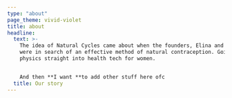 ```yaml
---
type: "about"
page_theme: vivid-violet
title: about
headline:
  text: >-
    The idea of Natural Cycles came about when the founders, Elina and Raoul,
    were in search of an effective method of natural contraception. Going from
    physics straight into health tech for women.


    And then **I want **to add other stuff here ofc
  title: Our story
---
```


